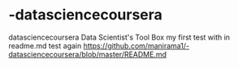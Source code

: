 # -datasciencecoursera
 datasciencecoursera Data Scientist's Tool Box
my first test with in readme.md 
test again
https://github.com/manirama1/-datasciencecoursera/blob/master/README.md
